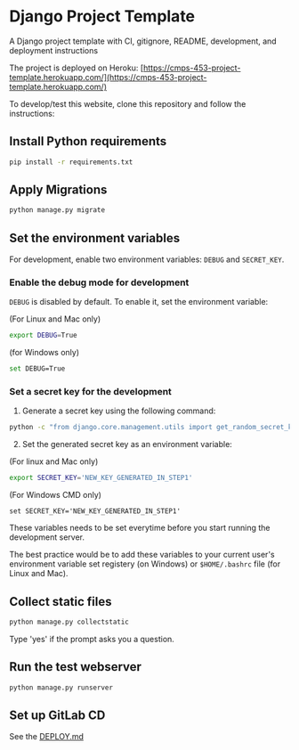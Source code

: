 # Django Project Template

A Django project template with CI, gitignore, README, development, and deployment instructions

The project is deployed on Heroku: [https://cmps-453-project-template.herokuapp.com/](https://cmps-453-project-template.herokuapp.com/)

To develop/test this website, clone this repository and follow the instructions:

## Install Python requirements

```bash
pip install -r requirements.txt
```

## Apply Migrations

```bash
python manage.py migrate
```

## Set the environment variables

For development, enable two environment variables: `DEBUG` and `SECRET_KEY`.

### Enable the debug mode for development

`DEBUG` is disabled by default. To enable it, set the environment variable:

(For Linux and Mac only)
```bash
export DEBUG=True
```

(for Windows only)
```bash
set DEBUG=True
```

### Set a secret key for the development

1. Generate a secret key using the following command:

```bash
python -c "from django.core.management.utils import get_random_secret_key; print(get_random_secret_key())"
```

2. Set the generated secret key as an environment variable:

(For linux and Mac only)
```bash
export SECRET_KEY='NEW_KEY_GENERATED_IN_STEP1'
```

(For Windows CMD only)
```
set SECRET_KEY='NEW_KEY_GENERATED_IN_STEP1'
```

These variables needs to be set everytime before you start running the development server.

The best practice would be to add these variables to your current user's environment
variable set registery (on Windows) or `$HOME/.bashrc` file (for Linux and Mac).


## Collect static files

```bash
python manage.py collectstatic
```
Type 'yes' if the prompt asks you a question.


## Run the test webserver

```bash
python manage.py runserver
```


## Set up GitLab CD

See the [DEPLOY.md](DEPLOY.md)
